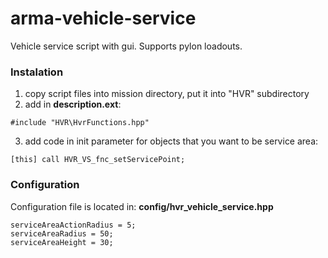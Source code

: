 # arma-vehicle-service

Vehicle service script with gui. Supports pylon loadouts.

### Instalation

1. copy script files into mission directory, put it into "HVR" subdirectory
2. add in **description.ext**:
```
#include "HVR\HvrFunctions.hpp"
```
3. add code in init parameter for objects that you want to be service area:
```
[this] call HVR_VS_fnc_setServicePoint;
```

### Configuration

Configuration file is located in: **config/hvr_vehicle_service.hpp**

```
serviceAreaActionRadius = 5;
serviceAreaRadius = 50;
serviceAreaHeight = 30;
```
